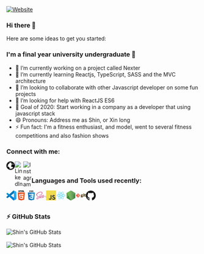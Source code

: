 [![Website](https://img.shields.io/website?label=shinwang.io&style=for-the-badge&url=https%3A%2F%2Fcodestackr.com)](https://shinwang.io/)

### Hi there 👋

Here are some ideas to get you started:

### I'm a final year university undergraduate 👋

- 🔭 I’m currently working on a project called Nexter
- 🌱 I’m currently learning Reactjs, TypeScript, SASS and the MVC architecture
- 👯 I’m looking to collaborate with other Javascript developer on some fun projects
- 🤔 I’m looking for help with ReactJS ES6
- 👔 Goal of 2020: Start working in a company as a developer that using javascript stack
- 😄 Pronouns: Address me as Shin, or Xin long
- ⚡ Fun fact: I'm a fitness enthusiast, and model, went to several fitness competitions and also fashion shows

### Connect with me:

[<img align="left" alt="shinwang.io" width="22px" src="https://raw.githubusercontent.com/iconic/open-iconic/master/svg/globe.svg" />][website]
[<img align="left" alt="LinkedIn" width="22px" src="https://cdn.jsdelivr.net/npm/simple-icons@v3/icons/linkedin.svg" />][linkedin]
[<img align="left" alt="Instagram" width="22px" src="https://cdn.jsdelivr.net/npm/simple-icons@v3/icons/instagram.svg" />][instagram]

<br />

### Languages and Tools used recently:

<img align="left" alt="Visual Studio Code" width="26px" src="https://raw.githubusercontent.com/github/explore/80688e429a7d4ef2fca1e82350fe8e3517d3494d/topics/visual-studio-code/visual-studio-code.png" />
<img align="left" alt="HTML5" width="26px" src="https://raw.githubusercontent.com/github/explore/80688e429a7d4ef2fca1e82350fe8e3517d3494d/topics/html/html.png" />
<img align="left" alt="CSS3" width="26px" src="https://raw.githubusercontent.com/github/explore/80688e429a7d4ef2fca1e82350fe8e3517d3494d/topics/css/css.png" />
<img align="left" alt="Sass" width="26px" src="https://raw.githubusercontent.com/github/explore/80688e429a7d4ef2fca1e82350fe8e3517d3494d/topics/sass/sass.png" />
<img align="left" alt="JavaScript" width="26px" src="https://raw.githubusercontent.com/github/explore/80688e429a7d4ef2fca1e82350fe8e3517d3494d/topics/javascript/javascript.png" />
<img align="left" alt="React" width="26px" src="https://raw.githubusercontent.com/github/explore/80688e429a7d4ef2fca1e82350fe8e3517d3494d/topics/react/react.png" />
<img align="left" alt="Node.js" width="26px" src="https://raw.githubusercontent.com/github/explore/80688e429a7d4ef2fca1e82350fe8e3517d3494d/topics/nodejs/nodejs.png" />
<img align="left" alt="Git" width="26px" src="https://raw.githubusercontent.com/github/explore/80688e429a7d4ef2fca1e82350fe8e3517d3494d/topics/git/git.png" />
<img align="left" alt="GitHub" width="26px" src="https://raw.githubusercontent.com/github/explore/78df643247d429f6cc873026c0622819ad797942/topics/github/github.png" />

<br />
<br />

### :zap: GitHub Stats

  <img align="left" alt="Shin's GitHub Stats" src="https://github-readme-stats.vercel.app/api?username=shindevelop95&hide=stars&show_icons=true&theme=onedark" />

<br />
<br />

   <img align="left" alt="Shin's GitHub Stats" src="https://github-readme-stats.vercel.app/api/top-langs/?username=shindevelop95&layout=compact&theme=onedark" />

</details>

[website]: https://shinwang.io
[course]: http://vsCodeHero.com
[twitter]: https://twitter.com/codeSTACKr
[youtube]: https://youtube.com/codeSTACKr
[instagram]: https://instagram.com/dragan.w.xl
[linkedin]: https://linkedin.com/in/shinw
[webdevplaylist]: https://www.youtube.com/playlist?list=PLkwxH9e_vrAJ0WbEsFA9W3I1W-g_BTsbt
[jsplaylist]: https://www.youtube.com/playlist?list=PLkwxH9e_vrALRJKu7wfXby3MKeflhTu6B
[cssplaylist]: https://www.youtube.com/playlist?list=PLkwxH9e_vrALSdvZuEh6gqQdmDoDIoqz4
[reactplaylist]: https://www.youtube.com/playlist?list=PLkwxH9e_vrAK4TdffpxKY3QGyHCpxFcQ0
